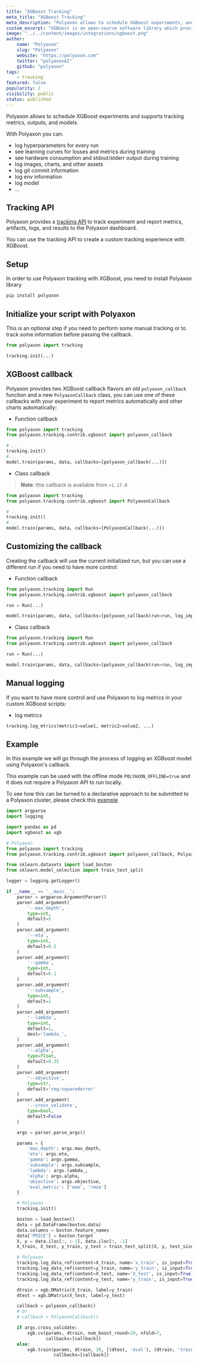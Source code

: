 ```yaml
---
title: "XGBoost Tracking"
meta_title: "XGBoost Tracking"
meta_description: "Polyaxon allows to schedule XGBoost experiments, and supports tracking metrics, outputs, and models natively."
custom_excerpt: "XGBoost is an open-source software library which provides a gradient boosting framework for C++, Java, Python, R, Julia, Perl, and Scala. It works on Linux, Windows, and macOS. From the project description, it aims to provide a 'Scalable, Portable and Distributed Gradient Boosting Library'."
image: "../../content/images/integrations/xgboost.png"
author:
    name: "Polyaxon"
    slug: "Polyaxon"
    website: "https://polyaxon.com"
    twitter: "polyaxonAI"
    github: "polyaxon"
tags:
    - tracking
featured: false
popularity: 2
visibility: public
status: published
---
```


Polyaxon allows to schedule XGBoost experiments and supports tracking metrics, outputs, and models.

With Polyaxon you can:

-   log hyperparameters for every run
-   see learning curves for losses and metrics during training
-   see hardware consumption and stdout/stderr output during training
-   log images, charts, and other assets
-   log git commit information
-   log env information
-   log model
-   ...

## Tracking API

Polyaxon provides a [tracking API](/docs/experimentation/tracking/) to track experiment and report metrics, artifacts, logs, and results to the Polyaxon dashboard.

You can use the tracking API to create a custom tracking experience with XGBoost.

## Setup

In order to use Polyaxon tracking with XGBoost, you need to install Polyaxon library

```bash
pip install polyaxon
```

## Initialize your script with Polyaxon

This is an optional step if you need to perform some manual tracking or to track some information before passing the callback.

```python
from polyaxon import tracking

tracking.init(...)
```

## XGBoost callback

Polyaxon provides two XGBoost callback flavors an old `polyaxon_callback` function and a new `PolyaxonCallback` class, you can use one of these callbacks with your experiment to report metrics automatically and other charts automatically:

-   Function callback

```python
from polyaxon import tracking
from polyaxon.tracking.contrib.xgboost import polyaxon_callback

# ...
tracking.init()
#...
model.train(params, data, callbacks=[polyaxon_callback(...)])
```

-   Class callback

> **Note**: this callback is available from `>1.17.0`

```python
from polyaxon import tracking
from polyaxon.tracking.contrib.xgboost import PolyaxonCallback

# ...
tracking.init()
#...
model.train(params, data, callbacks=[PolyaxonCallback(...)])
```

## Customizing the callback

Creating the callback will use the current initialized run, but you can use a different run if you need to have more control:

-   Function callback

```python
from polyaxon.tracking import Run
from polyaxon.tracking.contrib.xgboost import polyaxon_callback

run = Run(...)

model.train(params, data, callbacks=[polyaxon_callback(run=run, log_importance=True, log_model=True, max_num_features=44)])
```

-   Class callback

```python
from polyaxon.tracking import Run
from polyaxon.tracking.contrib.xgboost import polyaxon_callback

run = Run(...)

model.train(params, data, callbacks=[polyaxon_callback(run=run, log_importance=True, log_model=True, max_num_features=44)])
```

## Manual logging

If you want to have more control and use Polyaxon to log metrics in your custom XGBoost scripts:

-   log metrics

```python
tracking.log_mtrics(metric1=value1, metric2=value2, ...)
```

## Example

In this example we will go through the process of logging an XGBoost model using Polyaxon's callback.

This example can be used with the offline mode `POLYAXON_OFFLINE=true` and it does not require a Polyaxon API to run locally.

To see how this can be turned to a declarative approach to be submitted to a Polyaxon cluster, please check this [example](https://github.com/cernide/cernide-examples/tree/master/in_cluster/sklearn/boston)

```python
import argparse
import logging

import pandas as pd
import xgboost as xgb

# Polyaxon
from polyaxon import tracking
from polyaxon.tracking.contrib.xgboost import polyaxon_callback, PolyaxonCallback

from sklearn.datasets import load_boston
from sklearn.model_selection import train_test_split

logger = logging.getLogger()

if __name__ == '__main__':
    parser = argparse.ArgumentParser()
    parser.add_argument(
        '--max_depth',
        type=int,
        default=5
    )
    parser.add_argument(
        '--eta',
        type=int,
        default=0.5
    )
    parser.add_argument(
        '--gamma',
        type=int,
        default=0.1
    )
    parser.add_argument(
        '--subsample',
        type=int,
        default=1
    )
    parser.add_argument(
        '--lambda',
        type=int,
        default=1,
        dest='lambda_',
    )
    parser.add_argument(
        '--alpha',
        type=float,
        default=0.35
    )
    parser.add_argument(
        '--objective',
        type=str,
        default='reg:squarederror'
    )
    parser.add_argument(
        '--cross_validate',
        type=bool,
        default=False
    )

    args = parser.parse_args()

    params = {
        'max_depth': args.max_depth,
        'eta': args.eta,
        'gamma': args.gamma,
        'subsample': args.subsample,
        'lambda': args.lambda_,
        'alpha': args.alpha,
        'objective': args.objective,
        'eval_metric': ['mae', 'rmse']
    }

    # Polyaxon
    tracking.init()

    boston = load_boston()
    data = pd.DataFrame(boston.data)
    data.columns = boston.feature_names
    data['PRICE'] = boston.target
    X, y = data.iloc[:, :-1], data.iloc[:, -1]
    X_train, X_test, y_train, y_test = train_test_split(X, y, test_size=0.2, random_state=1012)

    # Polyaxon
    tracking.log_data_ref(content=X_train, name='x_train', is_input=True)
    tracking.log_data_ref(content=y_train, name='y_train', is_input=True)
    tracking.log_data_ref(content=X_test, name='X_test', is_input=True)
    tracking.log_data_ref(content=y_test, name='y_train', is_input=True)

    dtrain = xgb.DMatrix(X_train, label=y_train)
    dtest = xgb.DMatrix(X_test, label=y_test)

    callback = polyaxon_callback()
    # Or
    # callback = PolyaxonCallback()

    if args.cross_validate:
        xgb.cv(params, dtrain, num_boost_round=20, nfold=7,
               callbacks=[callback])
    else:
        xgb.train(params, dtrain, 20, [(dtest, 'eval'), (dtrain, 'train')],
                  callbacks=[callback])
```
